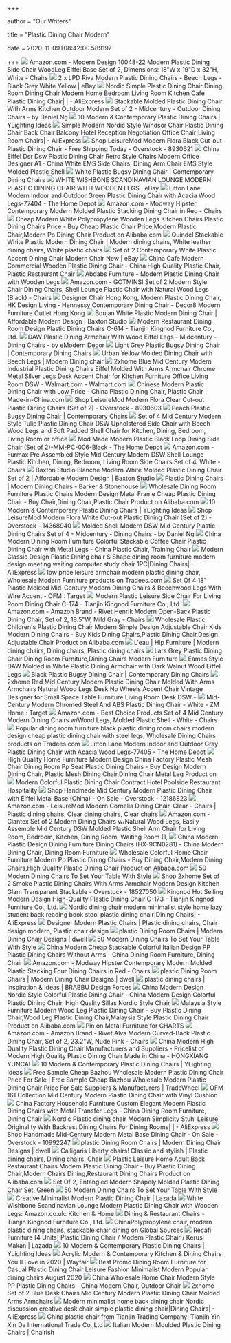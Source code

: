 +++
        
author = "Our Writers"
        
title = "Plastic Dining Chair Modern"
        
date = 2020-11-09T08:42:00.589197
        
+++
[ ![](https://images-na.ssl-images-amazon.com/images/I/612Qg4bBbwL._AC_SY355_.jpg)](https://images-na.ssl-images-amazon.com/images/I/612Qg4bBbwL._AC_SY355_.jpg) Amazon.com - Modern Design 10048-22 Modern Plastic Dining Side Chair  WoodLeg Eiffel Base Set of 2, Dimensions: 18"W x 19"D x 32"H, White - Chairs
[ ![](https://images.esellerpro.com/3754/I/287/57/Riva%20Main.jpg)](https://images.esellerpro.com/3754/I/287/57/Riva%20Main.jpg) 2 x LPD Riva Modern Plastic Dining Chairs - Beech Legs - Black Grey White  Yellow | eBay
[ ![](https://ae01.alicdn.com/kf/H645761d63ed34900871ce378cdb9646bF/Nordic-Simple-Plastic-Dining-Chair-Dining-Room-Dining-Chair-Modern-Home-Bedroom-Living-Room-Kitchen-Cafe.jpg)](https://ae01.alicdn.com/kf/H645761d63ed34900871ce378cdb9646bF/Nordic-Simple-Plastic-Dining-Chair-Dining-Room-Dining-Chair-Modern-Home-Bedroom-Living-Room-Kitchen-Cafe.jpg) Nordic Simple Plastic Dining Chair Dining Room Dining Chair Modern Home  Bedroom Living Room Kitchen Cafe Plastic Dining Chair| | - AliExpress
[ ![](https://st.hzcdn.com/simgs/2941be410942fd33_4-1382/home-design.jpg)](https://st.hzcdn.com/simgs/2941be410942fd33_4-1382/home-design.jpg) Stackable Molded Plastic Dining Chair With Arms Kitchen Outdoor Modern Set  of 2 - Midcentury - Outdoor Dining Chairs - by Daniel Ng
[ ![](https://www.ylighting.com/blog/wp-content/uploads/2020/03/Plastic-Dining-Chairs-Panton.jpg)](https://www.ylighting.com/blog/wp-content/uploads/2020/03/Plastic-Dining-Chairs-Panton.jpg) 10 Modern & Contemporary Plastic Dining Chairs | YLighting Ideas
[ ![](https://ae01.alicdn.com/kf/HTB1dJm.rpuWBuNjSszbq6AS7FXaj/Simple-Modern-Nordic-Style-Windsor-Chair-Plastic-Dining-Chair-Back-Chair-Balcony-Hotel-Reception-Negotiation-Office.jpg_960x960.jpg)](https://ae01.alicdn.com/kf/HTB1dJm.rpuWBuNjSszbq6AS7FXaj/Simple-Modern-Nordic-Style-Windsor-Chair-Plastic-Dining-Chair-Back-Chair-Balcony-Hotel-Reception-Negotiation-Office.jpg_960x960.jpg) Simple Modern Nordic Style Windsor Chair Plastic Dining Chair Back Chair  Balcony Hotel Reception Negotiation Office Chair|Living Room Chairs| -  AliExpress
[ ![](https://ak1.ostkcdn.com/images/products/8930621/Somette-Modern-Flora-Transparent-Black-Plastic-Dining-Chair-3e15fa25-dbb3-43b7-a730-959898fe2be9.jpg)](https://ak1.ostkcdn.com/images/products/8930621/Somette-Modern-Flora-Transparent-Black-Plastic-Dining-Chair-3e15fa25-dbb3-43b7-a730-959898fe2be9.jpg) Shop LeisureMod Modern Flora Black Cut-out Plastic Dining Chair - Free  Shipping Today - Overstock - 8930621
[ ![](https://image.made-in-china.com/43f34j00ESGtjlayRQfH/Eiffel-Dsr-Dsw-Plastic-Dining-Chair-Retro-Style-Chairs-Modern-Office-Designer-A1.jpg)](https://image.made-in-china.com/43f34j00ESGtjlayRQfH/Eiffel-Dsr-Dsw-Plastic-Dining-Chair-Retro-Style-Chairs-Modern-Office-Designer-A1.jpg) China Eiffel Dsr Dsw Plastic Dining Chair Retro Style Chairs Modern Office  Designer A1 - China White EMS Side Chairs, Dining Arm Chair EMS Style  Molded Plastic Shell
[ ![](https://www.cultfurniture.com/images/bugsy-plastic-dining-chair-white-p23411-2444438_image.jpg)](https://www.cultfurniture.com/images/bugsy-plastic-dining-chair-white-p23411-2444438_image.jpg) White Plastic Bugsy Dining Chair | Contemporary Dining Chairs
[ ![](https://i.ebayimg.com/images/g/8swAAOSw2cRcemrY/s-l300.jpg)](https://i.ebayimg.com/images/g/8swAAOSw2cRcemrY/s-l300.jpg) WHITE WISHBONE SCANDINAVIAN LOUNGE MODERN PLASTIC DINING CHAIR WITH WOODEN  LEGS | eBay
[ ![](https://images.homedepot-static.com/productImages/95763769-aa68-4367-95d1-f6e2827d3c07/svn/green-litton-lane-dining-chairs-77404-64_600.jpg)](https://images.homedepot-static.com/productImages/95763769-aa68-4367-95d1-f6e2827d3c07/svn/green-litton-lane-dining-chairs-77404-64_600.jpg) Litton Lane Modern Indoor and Outdoor Green Plastic Dining Chair with  Acacia Wood Legs-77404 - The Home Depot
[ ![](https://images-na.ssl-images-amazon.com/images/I/619yEbOr0ML._AC_SX522_.jpg)](https://images-na.ssl-images-amazon.com/images/I/619yEbOr0ML._AC_SX522_.jpg) Amazon.com - Modway Hipster Contemporary Modern Molded Plastic Stacking Dining  Chair in Red - Chairs
[ ![](https://sc02.alicdn.com/kf/HTB1pMfTaEjrK1RkHFNRxh5SvpXaP/223267671/HTB1pMfTaEjrK1RkHFNRxh5SvpXaP.jpeg_.webp)](https://sc02.alicdn.com/kf/HTB1pMfTaEjrK1RkHFNRxh5SvpXaP/223267671/HTB1pMfTaEjrK1RkHFNRxh5SvpXaP.jpeg_.webp) Cheap Modern White Polypropylene Wooden Legs Kitchen Chairs Plastic Dining  Chairs Price - Buy Cheap Plastic Chair Price,Modern Plastic Chair,Modern Pp Dining  Chair Product on Alibaba.com
[ ![](https://i.pinimg.com/originals/33/66/b3/3366b3c4217fb974c9d39a2c9f284df6.jpg)](https://i.pinimg.com/originals/33/66/b3/3366b3c4217fb974c9d39a2c9f284df6.jpg) Quindel Stackable White Plastic Modern Dining Chair | Modern dining chairs,  White leather dining chairs, White plastic chairs
[ ![](https://i.ebayimg.com/images/g/j4IAAOxymiVRAQHH/s-l300.jpg)](https://i.ebayimg.com/images/g/j4IAAOxymiVRAQHH/s-l300.jpg) Set of 2 Contemporary White Plastic Accent Dining Chair Modern Chair New |  eBay
[ ![](https://image.made-in-china.com/2f0j00vJKtBpQHCegb/Cafe-Modern-Commercial-Wooden-Plastic-Dining-Chair.jpg)](https://image.made-in-china.com/2f0j00vJKtBpQHCegb/Cafe-Modern-Commercial-Wooden-Plastic-Dining-Chair.jpg) China Cafe Modern Commercial Wooden Plastic Dining Chair - China High  Quality Plastic Chair, Plastic Restaurant Chair
[ ![](https://www.abdabsfurniture.co.uk/user/products/large/Modern%20White%20Plastic%20Dining%20Chair%20with%20Wooden%20Legs%20CH01390WHWH[3].jpg)](https://www.abdabsfurniture.co.uk/user/products/large/Modern%20White%20Plastic%20Dining%20Chair%20with%20Wooden%20Legs%20CH01390WHWH[3].jpg) Abdabs Furniture - Modern Plastic Dining Chair with Wooden Legs
[ ![](https://images-na.ssl-images-amazon.com/images/I/61CZdlEpmmL._AC_SL1500_.jpg)](https://images-na.ssl-images-amazon.com/images/I/61CZdlEpmmL._AC_SL1500_.jpg) Amazon.com - GOTMINSI Set of 2 Modern Style Chair Dining Chairs, Shell  Lounge Plastic Chair with Natural Wood Legs (Black) - Chairs
[ ![](https://cdna2.zoeysite.com/Adzpo594RQGDpLcjBynL1z/cache=expiry:31536000//auto_image/compress/https://s3.amazonaws.com/zcom-media/sites/a0iE000000EoqszIAB/media/catalog/product/d/e/designer-chair-hk-hennessy-contemporary-dining-chair-01-white-bw.jpg)](https://cdna2.zoeysite.com/Adzpo594RQGDpLcjBynL1z/cache=expiry:31536000//auto_image/compress/https://s3.amazonaws.com/zcom-media/sites/a0iE000000EoqszIAB/media/catalog/product/d/e/designer-chair-hk-hennessy-contemporary-dining-chair-01-white-bw.jpg) Designer Chair Hong Kong, Modern Plastic Dining Chair, HK Design Living -  Hennessy Contemporary Dining Chair - Decor8 Modern Furniture Outlet Hong  Kong
[ ![](http://www.baxtonstudio.com/resize/Shared/Images/Products/Dining%20Chair/DC-2.JPG?bw=1000&w=1000&bh=1000&h=1000)](http://www.baxtonstudio.com/resize/Shared/Images/Products/Dining%20Chair/DC-2.JPG?bw=1000&w=1000&bh=1000&h=1000) Boujan White Plastic Modern Dining Chair | Affordable Modern Design |  Baxton Studio
[ ![](https://www.kingnodfurniture.com/wp-content/uploads/2019/07/Dining-Room-Design-Plastic-Dining-Chairs.jpg)](https://www.kingnodfurniture.com/wp-content/uploads/2019/07/Dining-Room-Design-Plastic-Dining-Chairs.jpg) Modern Restaurant Dining Room Design Plastic Dining Chairs C-614 - Tianjin  Kingnod Furniture Co., Ltd.
[ ![](https://st.hzcdn.com/simgs/9de187470c813f22_4-2933/home-design.jpg)](https://st.hzcdn.com/simgs/9de187470c813f22_4-2933/home-design.jpg) DAW Plastic Dining Armchair With Wood Eiffel Legs - Midcentury - Dining  Chairs - by eModern Decor
[ ![](https://www.cultfurniture.com/images/bugsy-plastic-dining-chair-light-grey-p23410-2444168_image.jpg)](https://www.cultfurniture.com/images/bugsy-plastic-dining-chair-light-grey-p23410-2444168_image.jpg) Light Grey Plastic Bugsy Dining Chair | Contemporary Dining Chairs
[ ![](https://www.capitaldiningchairs.co.uk/wp-content/uploads/2019/08/URB-111-YE_CO2-scaled.jpg)](https://www.capitaldiningchairs.co.uk/wp-content/uploads/2019/08/URB-111-YE_CO2-scaled.jpg) Urban Yellow Molded Dining Chair with Beech Legs | Modern Dining chair
[ ![](https://i5.walmartimages.com/asr/f9a7e9df-6326-45aa-9058-2c13e55804d3_1.e71321e07341054ff050126ff7fa6f89.jpeg)](https://i5.walmartimages.com/asr/f9a7e9df-6326-45aa-9058-2c13e55804d3_1.e71321e07341054ff050126ff7fa6f89.jpeg) 2xhome Blue Mid Century Modern Industrial Plastic Dining Chairs Eiffel  Molded With Arms Armchair Chrome Metal Silver Legs Desk Accent Chair for  Kitchen Furniture Office Living Room DSW - Walmart.com - Walmart.com
[ ![](https://image.made-in-china.com/202f0j00LSMTEBaRIFzt/Chinese-Modern-Plastic-Dining-Chair-with-Low-Price.jpg)](https://image.made-in-china.com/202f0j00LSMTEBaRIFzt/Chinese-Modern-Plastic-Dining-Chair-with-Low-Price.jpg) Chinese Modern Plastic Dining Chair with Low Price - China Plastic Dining  Chair, Plastic Chair | Made-in-China.com
[ ![](https://ak1.ostkcdn.com/images/products/8930603/LeisureMod-Modern-Flora-Clear-Cut-out-Plastic-Dining-Chairs-Set-of-2-9e3b4bb8-49ab-4570-812f-5132c9628a4f.jpg)](https://ak1.ostkcdn.com/images/products/8930603/LeisureMod-Modern-Flora-Clear-Cut-out-Plastic-Dining-Chairs-Set-of-2-9e3b4bb8-49ab-4570-812f-5132c9628a4f.jpg) Shop LeisureMod Modern Flora Clear Cut-out Plastic Dining Chairs (Set of 2)  - Overstock - 8930603
[ ![](https://www.cultfurniture.com/images/bugsy-plastic-dining-chair-peach-p23407-2586815_image.jpg)](https://www.cultfurniture.com/images/bugsy-plastic-dining-chair-peach-p23407-2586815_image.jpg) Peach Plastic Bugsy Dining Chair | Contemporary Chairs
[ ![](https://cdn.manomano.com/set-of-4-mid-century-modern-style-tulip-plastic-dining-chair-dsw-upholstered-side-chair-with-beech-wood-legs-and-soft-padded-shell-chair-for-kitchen-dining-bedroom-living-room-or-office-white-L-8853268-16634267_1.jpg)](https://cdn.manomano.com/set-of-4-mid-century-modern-style-tulip-plastic-dining-chair-dsw-upholstered-side-chair-with-beech-wood-legs-and-soft-padded-shell-chair-for-kitchen-dining-bedroom-living-room-or-office-white-L-8853268-16634267_1.jpg) Set of 4 Mid Century Modern Style Tulip Plastic Dining Chair DSW  Upholstered Side Chair with Beech Wood Legs and Soft Padded Shell Chair for  Kitchen, Dining, Bedroom, Living Room or office
[ ![](https://images.homedepot-static.com/productImages/a786e3b0-af06-4698-8b46-d0ac722e902e/svn/black-mod-made-accent-chairs-mm-pc-006-black-64_600.jpg)](https://images.homedepot-static.com/productImages/a786e3b0-af06-4698-8b46-d0ac722e902e/svn/black-mod-made-accent-chairs-mm-pc-006-black-64_600.jpg) Mod Made Modern Plastic Black Loop Dining Side Chair (Set of  2)-MM-PC-006-Black - The Home Depot
[ ![](https://images-na.ssl-images-amazon.com/images/I/51ZcEzEjiIL._AC_SL1000_.jpg)](https://images-na.ssl-images-amazon.com/images/I/51ZcEzEjiIL._AC_SL1000_.jpg) Amazon.com - Furmax Pre Assembled Style Mid Century Modern DSW Shell Lounge  Plastic Kitchen, Dining, Bedroom, Living Room Side Chairs Set of 4, White -  Chairs
[ ![](http://www.baxtonstudio.com/resize/Shared/Images/Products/Dining%20Chair/DC-42-White.JPG?bw=1000&w=1000&bh=1000&h=1000)](http://www.baxtonstudio.com/resize/Shared/Images/Products/Dining%20Chair/DC-42-White.JPG?bw=1000&w=1000&bh=1000&h=1000) Baxton Studio Blanche Modern White Molded Plastic Dining Chair Set of 2 |  Affordable Modern Design | Baxton Studio
[ ![](https://www.barkerandstonehouse.co.uk/images/uploaded/large/3MSTDCX2G_1_Large.jpg)](https://www.barkerandstonehouse.co.uk/images/uploaded/large/3MSTDCX2G_1_Large.jpg) Plastic Dining Chairs | Modern Dining Chairs - Barker & Stonehouse
[ ![](https://sc01.alicdn.com/kf/H55e2ceadd7054a9a865898064e451629e/239959029/H55e2ceadd7054a9a865898064e451629e.jpg_.webp)](https://sc01.alicdn.com/kf/H55e2ceadd7054a9a865898064e451629e/239959029/H55e2ceadd7054a9a865898064e451629e.jpg_.webp) Wholesale Dining Room Furniture Plastic Chairs Modern Design Metal Frame  Cheap Plastic Dining Chair - Buy Chair,Dining Chair,Plastic Chair Product  on Alibaba.com
[ ![](https://www.ylighting.com/blog/wp-content/uploads/2020/03/Louis-Ghost-Chair.jpg)](https://www.ylighting.com/blog/wp-content/uploads/2020/03/Louis-Ghost-Chair.jpg) 10 Modern & Contemporary Plastic Dining Chairs | YLighting Ideas
[ ![](https://ak1.ostkcdn.com/images/products/14368940/LeisureMod-Modern-Flora-White-Cut-out-Plastic-Dining-Chair-Set-of-2-e04421db-736d-45dd-b76f-940aaf5727dd.jpg)](https://ak1.ostkcdn.com/images/products/14368940/LeisureMod-Modern-Flora-White-Cut-out-Plastic-Dining-Chair-Set-of-2-e04421db-736d-45dd-b76f-940aaf5727dd.jpg) Shop LeisureMod Modern Flora White Cut-out Plastic Dining Chair (Set of 2)  - Overstock - 14368940
[ ![](https://st.hzcdn.com/simgs/da4141240b462479_4-4609/home-design.jpg)](https://st.hzcdn.com/simgs/da4141240b462479_4-4609/home-design.jpg) Molded Shell Modern DSW Mid Century Plastic Dining Chairs Set of 4 -  Midcentury - Dining Chairs - by Daniel Ng
[ ![](https://image.made-in-china.com/43f34j00CWdfGymaEEqs/Modern-Dining-Room-Furniture-Colorful-Stackable-Coffee-Chair-Plastic-Dining-Chair-with-Metal-Legs.jpg)](https://image.made-in-china.com/43f34j00CWdfGymaEEqs/Modern-Dining-Room-Furniture-Colorful-Stackable-Coffee-Chair-Plastic-Dining-Chair-with-Metal-Legs.jpg) China Modern Dining Room Furniture Colorful Stackable Coffee Chair Plastic  Dining Chair with Metal Legs - China Plastic Chair, Training Chair
[ ![](https://ae01.alicdn.com/kf/HTB1n9bjHeySBuNjy1zdq6xPxFXaA/Modern-Classic-Design-Plastic-Dining-chair-S-Shape-dining-room-furniture-modern-design-meeting-waiting-computer.jpg)](https://ae01.alicdn.com/kf/HTB1n9bjHeySBuNjy1zdq6xPxFXaA/Modern-Classic-Design-Plastic-Dining-chair-S-Shape-dining-room-furniture-modern-design-meeting-waiting-computer.jpg) Modern Classic Design Plastic Dining chair S Shape dining room furniture  modern design meeting waiting computer study chair 1PC|Dining Chairs| -  AliExpress
[ ![](https://img.tradees.com/file/upload/2020/06/24/low-price-leisure-armchair-modern-plastic-dining-chair.jpg)](https://img.tradees.com/file/upload/2020/06/24/low-price-leisure-armchair-modern-plastic-dining-chair.jpg) low price leisure armchair modern plastic dining chair, Wholesale Modern  Furniture products on Tradees.com
[ ![](https://target.scene7.com/is/image/Target/GUEST_ee4b34f4-2e8e-4258-ba2c-be0ee3207301)](https://target.scene7.com/is/image/Target/GUEST_ee4b34f4-2e8e-4258-ba2c-be0ee3207301) Set Of 4 18" Plastic Molded Mid-Century Modern Dining Chairs & Beechwood  Legs With Wire Accent - OFM : Target
[ ![](https://www.kingnodfurniture.com/wp-content/uploads/2019/06/KINGNOD-modern-plastic-leisure-side-chair-for-living-room-dining-chair-5.jpg)](https://www.kingnodfurniture.com/wp-content/uploads/2019/06/KINGNOD-modern-plastic-leisure-side-chair-for-living-room-dining-chair-5.jpg) Modern Plastic Leisure Side Chair For Living Room Dining Chair C-174 -  Tianjin Kingnod Furniture Co., Ltd.
[ ![](https://images-na.ssl-images-amazon.com/images/I/610R0dwQDeL._AC_SY355_.jpg)](https://images-na.ssl-images-amazon.com/images/I/610R0dwQDeL._AC_SY355_.jpg) Amazon.com - Amazon Brand - Rivet Henrik Modern Open-Back Plastic Dining  Chair, Set of 2, 18.5"W, Mild Gray - Chairs
[ ![](http://sc01.alicdn.com/kf/HLB1BByOQgHqK1RjSZJnq6zNLpXae.jpg)](http://sc01.alicdn.com/kf/HLB1BByOQgHqK1RjSZJnq6zNLpXae.jpg) Wholesale Plastic Children's Plastic Dining Chair Modern Simple Design  Adjustable Chair Kids Modern Dining Chairs - Buy Kids Dining Chairs,Plastic  Dining Chair,Design Adjustable Chair Product on Alibaba.com
[ ![](https://i.pinimg.com/originals/9c/6d/39/9c6d39739bd8e6d97decd46d5643e2cf.jpg)](https://i.pinimg.com/originals/9c/6d/39/9c6d39739bd8e6d97decd46d5643e2cf.jpg) L'eau | Hip Furniture | Modern dining chairs, Dining chairs, Plastic dining  chairs
[ ![](https://cdn.shopify.com/s/files/1/1557/9661/products/2551_80b46553-35fb-4a2f-bd23-bf0a6d60fe14_383x@3x.progressive.jpg?v=1576796958)](https://cdn.shopify.com/s/files/1/1557/9661/products/2551_80b46553-35fb-4a2f-bd23-bf0a6d60fe14_383x@3x.progressive.jpg?v=1576796958) Lars Grey Plastic Dining Chair Dining Room Furniture,Dining Chairs Modern  Furniture
[ ![](https://www.emoderndecor.com/media/catalog/product/cache/1/image/640x/9df78eab33525d08d6e5fb8d27136e95/e/a/eames-daw-white-armchair-dark-walnut-1_p1_1.jpg)](https://www.emoderndecor.com/media/catalog/product/cache/1/image/640x/9df78eab33525d08d6e5fb8d27136e95/e/a/eames-daw-white-armchair-dark-walnut-1_p1_1.jpg) Eames Style DAW Molded in White Plastic Dining Armchair with Dark Walnut  Wood Eiffel Legs
[ ![](https://www.cultfurniture.com/images/bugsy-plastic-dining-chair-black-p23409-2444163_image.jpg)](https://www.cultfurniture.com/images/bugsy-plastic-dining-chair-black-p23409-2444163_image.jpg) Black Plastic Bugsy Dining Chair | Contemporary Dining Chairs
[ ![](https://i5.walmartimages.com/asr/aeb9a4d1-84dd-49d7-b269-a65c99689db0_1.b56c9813667cdddce2c89c19e55f3706.jpeg?odnWidth=612&odnHeight=612&odnBg=ffffff)](https://i5.walmartimages.com/asr/aeb9a4d1-84dd-49d7-b269-a65c99689db0_1.b56c9813667cdddce2c89c19e55f3706.jpeg?odnWidth=612&odnHeight=612&odnBg=ffffff) 2xhome Red Mid Century Modern Plastic Dining Chair Molded With Arms  Armchairs Natural Wood Legs Desk No Wheels Accent Chair Vintage Designer  for Small Space Table Furniture Living Room Desk DSW -
[ ![](https://target.scene7.com/is/image/Target/GUEST_6f54175d-3014-4132-9538-9bbcbd18c49c?wid=488&hei=488&fmt=pjpeg)](https://target.scene7.com/is/image/Target/GUEST_6f54175d-3014-4132-9538-9bbcbd18c49c?wid=488&hei=488&fmt=pjpeg) Mid-Century Modern Chromed Steel And ABS Plastic Dining Chair - White - ZM  Home : Target
[ ![](https://images-na.ssl-images-amazon.com/images/I/811r8d7LAIL._AC_SL1500_.jpg)](https://images-na.ssl-images-amazon.com/images/I/811r8d7LAIL._AC_SL1500_.jpg) Amazon.com - Best Choice Products Set of 4 Mid Century Modern Dining Chairs  w/Wood Legs, Molded Plastic Shell - White - Chairs
[ ![](https://img.tradees.com/file/upload/2020/08/24/Popular-dining-room-furniture-black-plastic-dining-room-chairs-modern-design-cheap-plastic-dining-chair-with-steel-legs.jpg)](https://img.tradees.com/file/upload/2020/08/24/Popular-dining-room-furniture-black-plastic-dining-room-chairs-modern-design-cheap-plastic-dining-chair-with-steel-legs.jpg) Popular dining room furniture black plastic dining room chairs modern  design cheap plastic dining chair with steel legs, Wholesale Dining Chairs  products on Tradees.com
[ ![](https://images.homedepot-static.com/productImages/9eb65a0d-99ce-4ab5-83db-b5ffe08dcc82/svn/grey-litton-lane-dining-chairs-77405-e1_600.jpg)](https://images.homedepot-static.com/productImages/9eb65a0d-99ce-4ab5-83db-b5ffe08dcc82/svn/grey-litton-lane-dining-chairs-77405-e1_600.jpg) Litton Lane Modern Indoor and Outdoor Gray Plastic Dining Chair with Acacia  Wood Legs-77405 - The Home Depot
[ ![](https://sc01.alicdn.com/kf/Hdd9c1015464c4c1b898a7ad19ce11912c/239957211/Hdd9c1015464c4c1b898a7ad19ce11912c.jpg_.webp)](https://sc01.alicdn.com/kf/Hdd9c1015464c4c1b898a7ad19ce11912c/239957211/Hdd9c1015464c4c1b898a7ad19ce11912c.jpg_.webp) High Quality Home Furniture Modern Design China Factory Plastic Mesh Chair  Dining Room Pp Seat Plastic Dining Chairs - Buy Design Modern Dining Chair, Plastic Mesh Dining Chair,Dining Chair Metal Leg Product on
[ ![](https://www.coutureoutdoor.com/wp-content/uploads/2017/12/Lina-Contract-Outdoor-Restaurant-Furniture.jpg)](https://www.coutureoutdoor.com/wp-content/uploads/2017/12/Lina-Contract-Outdoor-Restaurant-Furniture.jpg) Modern Colorful Plastic Dining Chair Contract Hotel Poolside Restaurant  Hospitality
[ ![](https://ak1.ostkcdn.com/images/products/12186823/Mid-Century-Modern-Plastic-Side-Chair-with-EIffel-Metal-Base-eddba916-4a38-4006-8fdf-ec9fe05855a4.jpg)](https://ak1.ostkcdn.com/images/products/12186823/Mid-Century-Modern-Plastic-Side-Chair-with-EIffel-Metal-Base-eddba916-4a38-4006-8fdf-ec9fe05855a4.jpg) Shop Handmade Mid Century Modern Plastic Dining Chair with EIffel Metal  Base (China) - On Sale - Overstock - 12186823
[ ![](https://i.pinimg.com/originals/cf/da/91/cfda91c54e85ed13fa689ef1cf5dfba2.png)](https://i.pinimg.com/originals/cf/da/91/cfda91c54e85ed13fa689ef1cf5dfba2.png) Amazon.com - LeisureMod Modern Cornelia Dining Chair, Clear - Chairs | Plastic  dining chairs, Clear dining chairs, Clear chairs
[ ![](https://m.media-amazon.com/images/I/51mCClmgL0L._AC_SS350_.jpg)](https://m.media-amazon.com/images/I/51mCClmgL0L._AC_SS350_.jpg) Amazon.com - Giantex Set of 2 Modern Dining Chairs w/Natural Wood Legs,  Easily Assemble Mid Century DSW Molded Plastic Shell Arm Chair for Living  Room, Bedroom, Kitchen, Dining Room, Waiting Room (1,
[ ![](https://image.made-in-china.com/2f0j00FuyGRghJAMbH/Modern-Plastic-Design-Dining-Furniture-Dining-Chairs-HX-9CN0281-.jpg)](https://image.made-in-china.com/2f0j00FuyGRghJAMbH/Modern-Plastic-Design-Dining-Furniture-Dining-Chairs-HX-9CN0281-.jpg) China Modern Plastic Design Dining Furniture Dining Chairs (HX-9CN0281) -  China Modern Dining Chair, Dining Room Furniture
[ ![](https://sc01.alicdn.com/kf/HTB1SV7bhHsTMeJjy1zcq6xAgXXab.jpg)](https://sc01.alicdn.com/kf/HTB1SV7bhHsTMeJjy1zcq6xAgXXab.jpg) Wholesale Colorful Home Chair Furniture Modern Pp Plastic Dining Chairs -  Buy Dining Chair,Modern Dining Chairs,High Quality Plastic Dining Chair  Product on Alibaba.com
[ ![](http://cdn.home-designing.com/wp-content/uploads/2017/05/modern-dining-chairs-600x900.jpg)](http://cdn.home-designing.com/wp-content/uploads/2017/05/modern-dining-chairs-600x900.jpg) 50 Modern Dining Chairs To Set Your Table With Style
[ ![](https://ak1.ostkcdn.com/images/products/is/images/direct/e92e9bef0b0afbcdcb301d9f90603dc7de8d4d75/2xhome-Set-of-2-Smoke-Plastic-Dining-Chairs-With-Arms-Armchair-Modern-Design-Kitchen-Glam-Transparent-Stackable.jpg)](https://ak1.ostkcdn.com/images/products/is/images/direct/e92e9bef0b0afbcdcb301d9f90603dc7de8d4d75/2xhome-Set-of-2-Smoke-Plastic-Dining-Chairs-With-Arms-Armchair-Modern-Design-Kitchen-Glam-Transparent-Stackable.jpg) Shop 2xhome Set of 2 Smoke Plastic Dining Chairs With Arms Armchair Modern  Design Kitchen Glam Transparent Stackable - Overstock - 18527050
[ ![](https://www.kingnodfurniture.com/wp-content/uploads/2019/06/Kingnod-Hot-selling-modern-design-high-quality-plastic-dining-chair-7.jpg)](https://www.kingnodfurniture.com/wp-content/uploads/2019/06/Kingnod-Hot-selling-modern-design-high-quality-plastic-dining-chair-7.jpg) Kingnod Hot Selling Modern Design High-Quality Plastic Dining Chair C-173 -  Tianjin Kingnod Furniture Co., Ltd.
[ ![](https://ae01.alicdn.com/kf/HTB1VfpeXEH1gK0jSZSyq6xtlpXaB/Nordic-dining-chair-modern-minimalist-style-home-lazy-student-back-reading-book-stool-plastic-dining-chair.jpg)](https://ae01.alicdn.com/kf/HTB1VfpeXEH1gK0jSZSyq6xtlpXaB/Nordic-dining-chair-modern-minimalist-style-home-lazy-student-back-reading-book-stool-plastic-dining-chair.jpg) Nordic dining chair modern minimalist style home lazy student back reading  book stool plastic dining chair|Dining Chairs| - AliExpress
[ ![](https://i.pinimg.com/564x/61/ff/cd/61ffcd1e1386825cfe11923ca9803d18.jpg)](https://i.pinimg.com/564x/61/ff/cd/61ffcd1e1386825cfe11923ca9803d18.jpg) Designer Modern Plastic Chairs | Plastic dining chairs, Chair design modern,  Plastic chair design
[ ![](https://i1.adis.ws/i/dwell/149465?$dwl_400$)](https://i1.adis.ws/i/dwell/149465?$dwl_400$) plastic Dining Room Chairs | Modern Dining Chair Designs | dwell
[ ![](http://cdn.home-designing.com/wp-content/uploads/2017/05/modern-white-plastic-dining-chairs-600x375.jpg)](http://cdn.home-designing.com/wp-content/uploads/2017/05/modern-white-plastic-dining-chairs-600x375.jpg) 50 Modern Dining Chairs To Set Your Table With Style
[ ![](https://image.made-in-china.com/2f0j00GRefIaYEzQzZ/Modern-Cheap-Stackable-Colorful-Italian-Design-PP-Plastic-Dining-Chairs-Without-Arms.jpg)](https://image.made-in-china.com/2f0j00GRefIaYEzQzZ/Modern-Cheap-Stackable-Colorful-Italian-Design-PP-Plastic-Dining-Chairs-Without-Arms.jpg) China Modern Cheap Stackable Colorful Italian Design PP Plastic Dining  Chairs Without Arms - China Dining Room Furniture, Dining Chair
[ ![](https://images-na.ssl-images-amazon.com/images/I/61HetTLWgEL._AC_SY355_.jpg)](https://images-na.ssl-images-amazon.com/images/I/61HetTLWgEL._AC_SY355_.jpg) Amazon.com - Modway Hipster Contemporary Modern Molded Plastic Stacking  Four Dining Chairs in Red - Chairs
[ ![](https://i1.adis.ws/i/dwell/150585?$dwl_1000$)](https://i1.adis.ws/i/dwell/150585?$dwl_1000$) plastic Dining Room Chairs | Modern Dining Chair Designs | dwell
[ ![](https://www.brabbu.com/en/inspiration-and-ideas/wp-content/uploads/2015/11/Modern-Dining-Chair-ideas-in-Plastic-15.jpg)](https://www.brabbu.com/en/inspiration-and-ideas/wp-content/uploads/2015/11/Modern-Dining-Chair-ideas-in-Plastic-15.jpg) plastic dining chairs | Inspiration & Ideas | BRABBU Design Forces
[ ![](https://image.made-in-china.com/2f0j00AsSaJUngrfGj/Modern-Design-Nordic-Style-Colorful-Plastic-Dining-Chair.jpg)](https://image.made-in-china.com/2f0j00AsSaJUngrfGj/Modern-Design-Nordic-Style-Colorful-Plastic-Dining-Chair.jpg) China Modern Design Nordic Style Colorful Plastic Dining Chair - China  Modern Design Colorful Plastic Dining Chair, High Quality Sillas Nordic  Style Chair
[ ![](https://sc01.alicdn.com/kf/HTB1J90odx3IL1JjSZPfq6ArUVXav.jpg_350x350.jpg)](https://sc01.alicdn.com/kf/HTB1J90odx3IL1JjSZPfq6ArUVXav.jpg_350x350.jpg) Malaysia Style Furniture Modern Wood Leg Plastic Dining Chair - Buy Plastic  Dining Chair,Wood Leg Plastic Dining Chair,Malaysia Style Plastic Dining  Chair Product on Alibaba.com
[ ![](https://i.pinimg.com/originals/a4/b6/c4/a4b6c453caa22dd83725933587613840.jpg)](https://i.pinimg.com/originals/a4/b6/c4/a4b6c453caa22dd83725933587613840.jpg) Pin on Metal Furniture for CHARTS
[ ![](https://images-na.ssl-images-amazon.com/images/I/61rQL9VMZ2L._AC_SY355_.jpg)](https://images-na.ssl-images-amazon.com/images/I/61rQL9VMZ2L._AC_SY355_.jpg) Amazon.com - Amazon Brand - Rivet Alva Modern Curved-Back Plastic Dining  Chair, Set of 2, 23.2"W, Nude Pink - Chairs
[ ![](http://m.hxfurnitures.com/uploads/202015939/modern-high-quality-plastic-dining-chair39364356562.jpg)](http://m.hxfurnitures.com/uploads/202015939/modern-high-quality-plastic-dining-chair39364356562.jpg) China Modern High Quality Plastic Dining Chair Manufacturers and Suppliers  - Pricelist of Modern High Quality Plastic Dining Chair Made in China -  HONGXIANG YUNCAI
[ ![](https://www.ylighting.com/blog/wp-content/uploads/2020/03/modern-masters-chair.jpg)](https://www.ylighting.com/blog/wp-content/uploads/2020/03/modern-masters-chair.jpg) 10 Modern & Contemporary Plastic Dining Chairs | YLighting Ideas
[ ![](https://img.tradewheel.com/uploads/images/products/8/7/free-sample-cheap-bazhou-wholesale-modern-plastic-dining-chair-price-for-sale1-0988341001552036250.jpg)](https://img.tradewheel.com/uploads/images/products/8/7/free-sample-cheap-bazhou-wholesale-modern-plastic-dining-chair-price-for-sale1-0988341001552036250.jpg) Free Sample Cheap Bazhou Wholesale Modern Plastic Dining Chair Price For  Sale | Free Sample Cheap Bazhou Wholesale Modern Plastic Dining Chair Price  For Sale Suppliers & Manufacturers | TradeWheel
[ ![](https://cdn11.bigcommerce.com/s-i16nt17fuj/images/stencil/1280x1280/products/7152/23722/161-PV18B-WHT-2_101__26505.1584715731.jpg?c=2)](https://cdn11.bigcommerce.com/s-i16nt17fuj/images/stencil/1280x1280/products/7152/23722/161-PV18B-WHT-2_101__26505.1584715731.jpg?c=2) OFM 161 Collection Mid Century Modern Plastic Dining Chair with Vinyl  Cushion
[ ![](https://image.made-in-china.com/2f0j00bqPfHlVaOvog/Factory-Household-Furniture-Custom-Elegant-Modern-Plastic-Dining-Chairs-with-Metal-Transfer-Legs.jpg)](https://image.made-in-china.com/2f0j00bqPfHlVaOvog/Factory-Household-Furniture-Custom-Elegant-Modern-Plastic-Dining-Chairs-with-Metal-Transfer-Legs.jpg) China Factory Household Furniture Custom Elegant Modern Plastic Dining  Chairs with Metal Transfer Legs - China Dining Room Furniture, Dining Chair
[ ![](https://ae01.alicdn.com/kf/H4b6e410839ad43b48ae5a1b5a0cc2dc5a/Nordic-Plastic-dining-chair-Modern-Simplicity-Stuhl-Leisure-Originality-With-Backrest-Dining-Chairs-For-Dining-Rooms.jpg_Q90.jpg_.webp)](https://ae01.alicdn.com/kf/H4b6e410839ad43b48ae5a1b5a0cc2dc5a/Nordic-Plastic-dining-chair-Modern-Simplicity-Stuhl-Leisure-Originality-With-Backrest-Dining-Chairs-For-Dining-Rooms.jpg_Q90.jpg_.webp) Nordic Plastic dining chair Modern Simplicity Stuhl Leisure Originality  With Backrest Dining Chairs For Dining Rooms| | - AliExpress
[ ![](https://ak1.ostkcdn.com/images/products/10992247/Mid-Century-Modern-Plastic-Dining-Chair-with-Metal-Base-05dd41d0-6d82-4f76-be46-f818968f23f7.jpg)](https://ak1.ostkcdn.com/images/products/10992247/Mid-Century-Modern-Plastic-Dining-Chair-with-Metal-Base-05dd41d0-6d82-4f76-be46-f818968f23f7.jpg) Shop Handmade Mid-Century Modern Metal Base Dining Chair - On Sale -  Overstock - 10992247
[ ![](https://i1.adis.ws/i/dwell/149477?$dwl_400$)](https://i1.adis.ws/i/dwell/149477?$dwl_400$) plastic Dining Room Chairs | Modern Dining Chair Designs | dwell
[ ![](https://i.pinimg.com/originals/e9/57/41/e9574121c89a2acd12a2eb6e804b8b0e.jpg)](https://i.pinimg.com/originals/e9/57/41/e9574121c89a2acd12a2eb6e804b8b0e.jpg) Calligaris Liberty chairs! Classic and stylish | Plastic dining chairs, Dining  chairs, Chair
[ ![](https://sc02.alicdn.com/kf/HTB1bj.ZKXuWBuNjSszbq6AS7FXa9.jpg_350x350.jpg)](https://sc02.alicdn.com/kf/HTB1bj.ZKXuWBuNjSszbq6AS7FXa9.jpg_350x350.jpg) Plastic Leisure Home Adult Back Restaurant Chairs Modern Plastic Dining  Chair - Buy Plastic Dining Chair,Modern Chairs Dining,Restaurant Dining  Chairs Product on Alibaba.com
[ ![](https://sep.yimg.com/ay/yhst-96405782831295/set-of-2-entangled-modern-shapely-molded-plastic-dining-chair-set-green-4.jpg)](https://sep.yimg.com/ay/yhst-96405782831295/set-of-2-entangled-modern-shapely-molded-plastic-dining-chair-set-green-4.jpg) Set Of 2, Entangled Modern Shapely Molded Plastic Dining Chair Set, Green
[ ![](http://cdn.home-designing.com/wp-content/uploads/2017/05/white-plastic-modern-dining-room-chair-600x468.jpg)](http://cdn.home-designing.com/wp-content/uploads/2017/05/white-plastic-modern-dining-room-chair-600x468.jpg) 50 Modern Dining Chairs To Set Your Table With Style
[ ![](https://my-test-11.slatic.net/p/8885bddaae436d87f89a0bf40ece8e36.jpg)](https://my-test-11.slatic.net/p/8885bddaae436d87f89a0bf40ece8e36.jpg) Creative Minimalist Modern Plastic Dining Chair | Lazada
[ ![](https://images-na.ssl-images-amazon.com/images/I/615ALBejkmL._AC_SL1500_.jpg)](https://images-na.ssl-images-amazon.com/images/I/615ALBejkmL._AC_SL1500_.jpg) White Wishbone Scandinavian Lounge Modern Plastic Dining Chair with Wooden  Legs: Amazon.co.uk: Kitchen & Home
[ ![](https://www.kingnodfurniture.com/wp-content/uploads/2019/07/Modern-Comfort-restaurant-dining-Room-chairs-plastic-fabric-chair.jpg)](https://www.kingnodfurniture.com/wp-content/uploads/2019/07/Modern-Comfort-restaurant-dining-Room-chairs-plastic-fabric-chair.jpg) Dining & Restaurant Chairs - Tianjin Kingnod Furniture Co., Ltd.
[ ![](https://p.globalsources.com/IMAGES/PDT/BIG/145/B1161946145.jpg)](https://p.globalsources.com/IMAGES/PDT/BIG/145/B1161946145.jpg) ChinaPolypropylene chair, modern plastic dining chairs, stackable chair  dining on Global Sources
[ ![](https://my-test-11.slatic.net/shop/aab9ec848a51d0d13cc92c530217e575.jpeg)](https://my-test-11.slatic.net/shop/aab9ec848a51d0d13cc92c530217e575.jpeg) Recafi Furniture [4 Units] Plastic Dining Chair / Modern Plastic Chair /  Kerusi Makan | Lazada
[ ![](https://www.ylighting.com/blog/wp-content/uploads/2020/03/calligaris-leau-chair.jpg)](https://www.ylighting.com/blog/wp-content/uploads/2020/03/calligaris-leau-chair.jpg) 10 Modern & Contemporary Plastic Dining Chairs | YLighting Ideas
[ ![](https://secure.img1-fg.wfcdn.com/im/80294143/compr-r85/8223/82239016/default.jpg)](https://secure.img1-fg.wfcdn.com/im/80294143/compr-r85/8223/82239016/default.jpg) Acrylic Modern & Contemporary Kitchen & Dining Chairs You'll Love in 2020 |  Wayfair
[ ![](https://ae01.alicdn.com/kf/HTB1zI3ePmzqK1RjSZPxq6A4tVXam/Dining-Room-Furniture-for-Casual-Plastic-Dining-Chair-Leisure-Fashion-Minimalist-Modern-Popular-dining-chairs.jpg)](https://ae01.alicdn.com/kf/HTB1zI3ePmzqK1RjSZPxq6A4tVXam/Dining-Room-Furniture-for-Casual-Plastic-Dining-Chair-Leisure-Fashion-Minimalist-Modern-Popular-dining-chairs.jpg) Best Promo Dining Room Furniture for Casual Plastic Dining Chair Leisure  Fashion Minimalist Modern Popular dining chairs August 2020
[ ![](https://image.made-in-china.com/202f0j00RystZLjcbHrz/Wholesale-Home-Chair-Modern-Style-PP-Plastic-Dining-Chairs.jpg)](https://image.made-in-china.com/202f0j00RystZLjcbHrz/Wholesale-Home-Chair-Modern-Style-PP-Plastic-Dining-Chairs.jpg) China Wholesale Home Chair Modern Style PP Plastic Dining Chairs - China Modern  Chair, Outdoor Chair
[ ![](https://i5.walmartimages.com/asr/010d64f9-2ca0-4c3a-bdc1-2a983b4e10fa_1.fb04145cb3fb1205123014581d805681.jpeg?odnWidth=612&odnHeight=612&odnBg=ffffff)](https://i5.walmartimages.com/asr/010d64f9-2ca0-4c3a-bdc1-2a983b4e10fa_1.fb04145cb3fb1205123014581d805681.jpeg?odnWidth=612&odnHeight=612&odnBg=ffffff) 2xhome Set of 2 Blue Desk Chairs Mid Century Modern Plastic Dining Chair  Molded Arms Armchairs
[ ![](https://ae01.alicdn.com/kf/HTB1oO0fXEY1gK0jSZFMq6yWcVXaU.jpg_q50.jpg)](https://ae01.alicdn.com/kf/HTB1oO0fXEY1gK0jSZFMq6yWcVXaU.jpg_q50.jpg) Modern minimalist home back dining chair Nordic discussion creative desk  chair simple plastic dining chair|Dining Chairs| - AliExpress
[ ![](https://p.globalsources.com/IMAGES/PDT/BIG/107/B1171938107.jpg)](https://p.globalsources.com/IMAGES/PDT/BIG/107/B1171938107.jpg) China plastic chair from Tianjin Trading Company: Tianjin Yin Xin Da  International Trade Co.,Ltd
[ ![](https://chairish-prod.freetls.fastly.net/image/product/master/d3e00bdd-1a7b-439f-8b1f-d6704fba45bf/italian-modern-moulded-plastic-dining-chairs-3799)](https://chairish-prod.freetls.fastly.net/image/product/master/d3e00bdd-1a7b-439f-8b1f-d6704fba45bf/italian-modern-moulded-plastic-dining-chairs-3799) Italian Modern Moulded Plastic Dining Chairs | Chairish
